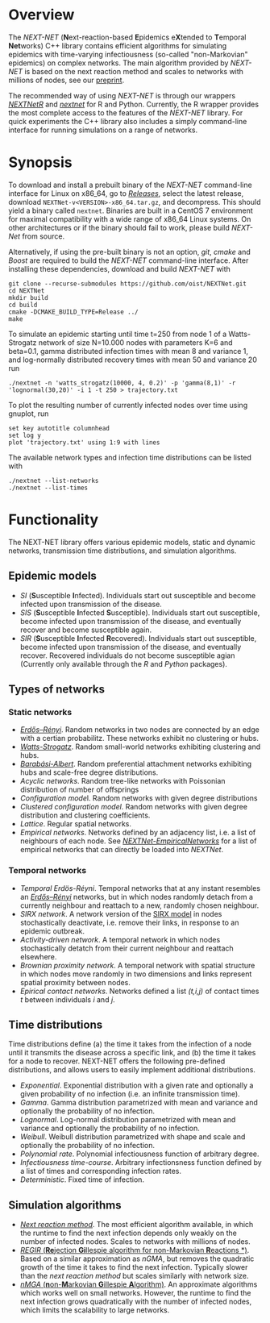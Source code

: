 # Overview

The *NEXT-NET* (**N**ext-reaction-based **E**pidemics e**X**tended to **T**emporal **Net**works) C++ library contains efficient algorithms for simulating epidemics with time-varying infectiousness (so-called "non-Markovian" epidemics) on complex networks. The main algorithm provided by *NEXT-NET* is based on the next reaction method and scales to networks with millions of nodes, see our [preprint](https://arxiv.org/abs/2412.07095).

The recommended way of using *NEXT-NET* is through our wrappers [*NEXTNetR*](https://oist.github.io/NEXTNetR) and [*nextnet*](https://github.com/oist/NEXTNetPy) for R and Python. Currently, the R wrapper provides the most complete access to the features of the *NEXT-NET* library. For quick experiments the C++ library also includes a simply command-line interface for running simulations on a range of networks.

# Synopsis

To download and install a prebuilt binary of the *NEXT-NET* command-line interface for Linux on x86_64, go to [*Releases*](https://github.com/oist/NEXTNet/releases), select the latest release, download `NEXTNet-v<VERSION>-x86_64.tar.gz`, and decompress. This should yield a binary called `nextnet`. Binaries are built in a CentOS 7 environment for maximal compatibility with a wide range of x86_64 Linux systems. On other architectures or if the binary should fail to work, please build *NEXT-Net* from source.

Alternatively, if using the pre-built binary is not an option, *git*, *cmake* and *Boost* are required to build the *NEXT-NET* command-line interface. After installing these dependencies, download and build *NEXT-NET* with
```
git clone --recurse-submodules https://github.com/oist/NEXTNet.git
cd NEXTNet
mkdir build
cd build
cmake -DCMAKE_BUILD_TYPE=Release ../
make
```

To simulate an epidemic starting until time t=250 from node 1 of a Watts-Strogatz network of size N=10.000 nodes with  parameters K=6 and beta=0.1, gamma distributed infection times with mean 8 and variance 1, and log-normally distributed recovery times with mean 50 and variance 20 run

```
./nextnet -n 'watts_strogatz(10000, 4, 0.2)' -p 'gamma(8,1)' -r 'lognormal(30,20)' -i 1 -t 250 > trajectory.txt
```

To plot the resulting number of currently infected nodes over time using gnuplot, run

```
set key autotitle columnhead
set log y
plot 'trajectory.txt' using 1:9 with lines
```

The available network types and infection time distributions can be listed with 
```
./nextnet --list-networks
./nextnet --list-times
```

# Functionality

The NEXT-NET library offers various epidemic models, static and dynamic
networks, transmission time distributions, and simulation algorithms. 

## Epidemic models

* *SI* (**S**usceptible **I**nfected). Individuals start out susceptible and become infected upon transmission of the disease.
* *SIS* (**S**usceptible **I**nfected **S**usceptible). Individuals start out susceptible, become infected upon transmission of the disease, and eventually recover and become susceptible again.
* *SIR* (**S**usceptible **I**nfected **R**ecovered). Individuals start out susceptible, become infected upon transmission of the disease, and eventually recover. Recovered individuals do not become susceptible agian (Currently only available through the *R* and *Python* packages).

## Types of networks

### Static networks

* [*Erdős–Rényi*](https://en.wikipedia.org/wiki/Erd%C5%91s%E2%80%93R%C3%A9nyi_model). Random networks in two nodes are connected by an edge with a certian probabilitz. These networks exhibit no clustering or hubs.
* [*Watts-Strogatz*](https://en.wikipedia.org/wiki/Watts%E2%80%93Strogatz_model). Random small-world networks exhibiting clustering and hubs.
* [*Barabási-Albert*](https://en.wikipedia.org/wiki/Barab%C3%A1si%E2%80%93Albert_model). Random preferential attachment networks exhibiting hubs and scale-free degree distributions.
* *Acyclic networks*. Random tree-like networks with Poissonian distribution of number of offsprings
* *Configuration mode*l. Random networks with given degree distributions
* *Clustered configuration model*. Random networks with given degree distribution and clustering coefficients.
* *Lattice*. Regular spatial networks.
* *Empirical networks*. Networks defined by an adjacency list, i.e. a list of neighbours of each node. See [*NEXTNet-EmpiricalNetworks*](https://github.com/oist/NEXTNet-EmpiricalNetworks) for a list of empirical networks that can directly be loaded into *NEXTNet*.

### Temporal networks

* *Temporal Erdös-Réyni*. Temporal networks that at any instant resembles an [*Erdős–Rényi*](https://en.wikipedia.org/wiki/Erd%C5%91s%E2%80%93R%C3%A9nyi_model) networks, but in which nodes randomly detach from a currently neighbour and reattach to a new, randomly chosen neighbour.
* *SIRX network*. A network version of the [SIRX model](https://www.science.org/doi/10.1126/science.abb4557) in nodes stochastically deactivate, i.e. remove their links, in response to an epidemic outbreak.
* *Activity-driven network*. A temporal network in which nodes stochastically detatch from their current neighbour and reattach elsewhere.
* *Brownian proximity network*. A temporal network with spatial structure in which nodes move randomly in two dimensions and links represent spatial proximity between nodes.
* *Epirical contact networks*. Networks defined a list *(t,i,j)* of contact times *t* between individuals *i* and *j*.

## Time distributions

Time distributions define (a) the time it takes from the infection of a node until it transmits the disease across a specific link, and (b) the time it takes for a node to recover. NEXT-NET offers the following pre-defined distributions, and allows users to easily implement additional distributions.

* *Exponential*. Exponential distribution with a given rate and optionally a given probability of no infection (i.e. an infinite transmission time).
* *Gamma*. Gamma distribution parametrized with mean and variance and optionally the probability of no infection.
* *Lognormal*. Log-normal distribution parametrized with mean and variance and optionally the probability of no infection.
* *Weibull*. Weibull distribution parametrized with shape and scale and optionally the probability of no infection.
* *Polynomial rate*. Polynomial infectiousness function of arbitrary degree.
* *Infectiousness time-course*. Arbitrary infectionsness function defined by a list of times and corresponding infection rates.
* *Deterministic*. Fixed time of infection.

## Simulation algorithms

* [*Next reaction method*](https://doi.org/10.1063/1.2799998). The most efficient algorithm available, in which the runtime to find the next infection depends only weakly on the number of infected nodes. Scales to networks with millions of nodes. 
* [*REGIR* (**Re**jection **Gi**llespie algorithm for non-Markovian **R**eactions *)](https://arxiv.org/abs/2212.05059). Based on a similar approximation as *nGMA*, but removes the quadratic growth of the time it takes to find the next infection. Typically slower than the *next reaction method* but scales similarly with network size.
* [*nMGA* (**n**on-**M**arkovian **G**illespie **A**lgorithm)](https://doi.org/10.1103/PhysRevE.90.042108). An approximate algorithms which works well on small networks. However, the runtime to find the next infection grows quadratically with the number of infected nodes, which limits the scalability to large networks.
